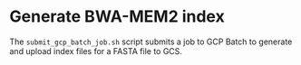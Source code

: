 # Generate BWA-MEM2 index

The `submit_gcp_batch_job.sh` script submits a job to GCP Batch to generate and upload index files for a FASTA file to GCS.
